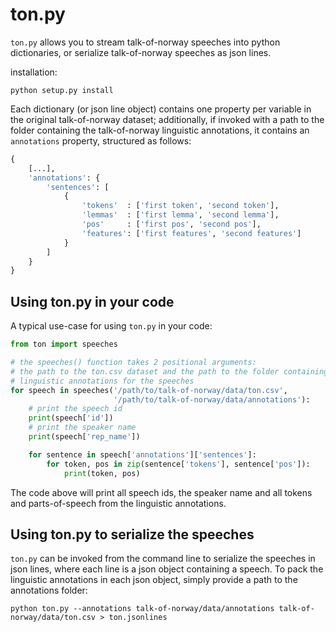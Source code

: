 # ton.py

`ton.py` allows you to stream talk-of-norway speeches into python dictionaries, or serialize talk-of-norway speeches as json lines.

installation:
```
python setup.py install
```

Each dictionary (or json line object) contains one property per variable in the original talk-of-norway dataset; additionally, if invoked with a path to the folder containing the talk-of-norway linguistic annotations, it contains an `annotations` property, structured as follows:

```python
{
    [...],
    'annotations': {
        'sentences': [
            {
                'tokens'  : ['first token', 'second token'],
                'lemmas'  : ['first lemma', 'second lemma'],
                'pos'     : ['first pos', 'second pos'],
                'features': ['first features', 'second features']
            }
        ]
    }
}
```

## Using ton.py in your code

A typical use-case for using `ton.py` in your code:

```python
from ton import speeches

# the speeches() function takes 2 positional arguments:
# the path to the ton.csv dataset and the path to the folder containing the
# linguistic annotations for the speeches 
for speech in speeches('/path/to/talk-of-norway/data/ton.csv',
                       '/path/to/talk-of-norway/data/annotations'):
    # print the speech id
    print(speech['id'])
    # print the speaker name
    print(speech['rep_name'])

    for sentence in speech['annotations']['sentences']:
        for token, pos in zip(sentence['tokens'], sentence['pos']):
            print(token, pos)
```

The code above will print all speech ids, the speaker name and all tokens and parts-of-speech from the linguistic annotations.

## Using ton.py to serialize the speeches

`ton.py` can be invoked from the command line to serialize the speeches in json lines, where each line is a json object containing a speech.
To pack the linguistic annotations in each json object, simply provide a path to the annotations folder:

```
python ton.py --annotations talk-of-norway/data/annotations talk-of-norway/data/ton.csv > ton.jsonlines
```
